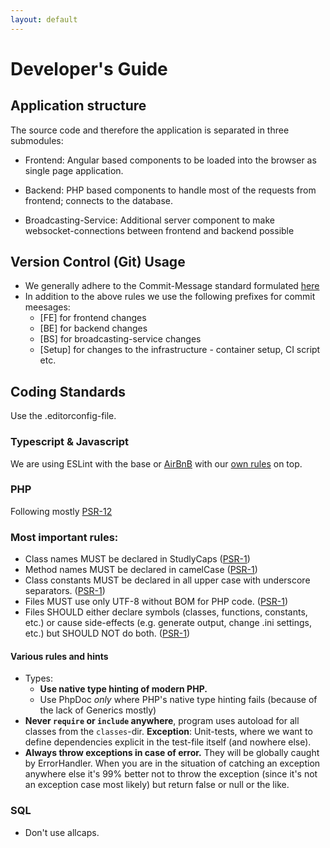 ```yaml
---
layout: default
---
```


# Developer's Guide

## Application structure

The source code and therefore the application is separated in three submodules:

* Frontend: Angular based components to be loaded into the browser as single page application.

* Backend: PHP based components to handle most of the requests from frontend; connects to the database.

* Broadcasting-Service: Additional server component to make websocket-connections between frontend and backend possible 

## Version Control (Git) Usage
* We generally adhere to the Commit-Message standard formulated [here](https://cbea.ms/git-commit/)
* In addition to the above rules we use the following prefixes for commit meesages:
  * [FE] for frontend changes
  * [BE] for backend changes
  * [BS] for broadcasting-service changes
  * [Setup] for changes to the infrastructure - container setup, CI script etc.

## Coding Standards
Use the .editorconfig-file.

### Typescript & Javascript
We are using ESLint with the base or [AirBnB](https://www.npmjs.com/package/eslint-config-airbnb)
with our [own rules](https://www.npmjs.com/package/@iqb/eslint-config) on top.

### PHP
Following mostly [PSR-12](https://www.php-fig.org/psr/psr-12/)

### Most important rules:
* Class names MUST be declared in StudlyCaps ([PSR-1](https://www.php-fig.org/psr/psr-1/))
* Method names MUST be declared in camelCase ([PSR-1](https://www.php-fig.org/psr/psr-1/))
* Class constants MUST be declared in all upper case with underscore separators.
  ([PSR-1](https://www.php-fig.org/psr/psr-1/))
* Files MUST use only UTF-8 without BOM for PHP code. ([PSR-1](https://www.php-fig.org/psr/psr-1/))
* Files SHOULD either declare symbols (classes, functions, constants, etc.) or cause side-effects
  (e.g. generate output, change .ini settings, etc.) but SHOULD NOT do both. ([PSR-1](https://www.php-fig.org/psr/psr-1/))

#### Various rules and hints
* Types:
  * **Use native type hinting of modern PHP.**
  * Use PhpDoc *only* where PHP's native type hinting fails (because of the lack of Generics mostly)
* **Never `require` or `include` anywhere**, program uses autoload for all classes from the `classes`-dir.
  **Exception**: Unit-tests, where we want to define dependencies explicit in the test-file itself (and nowhere else).
* **Always throw exceptions in case of error.** They will be globally caught by ErrorHandler.
  When you are in the situation of catching an exception anywhere else it's 99% better not to throw the exception
  (since it's not an exception case most likely) but return false or null or the like.

### SQL
* Don't use allcaps.